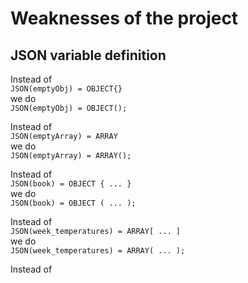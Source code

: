 # Weaknesses of the project

## JSON variable definition

Instead of  
`JSON(emptyObj) = OBJECT{}`  
we do  
`JSON(emptyObj) = OBJECT();`

Instead of  
`JSON(emptyArray) = ARRAY`  
we do  
`JSON(emptyArray) = ARRAY();`

Instead of  
`JSON(book) = OBJECT { ... }`  
we do  
`JSON(book) = OBJECT ( ... );`

Instead of  
`JSON(week_temperatures) = ARRAY[ ... ]`  
we do  
`JSON(week_temperatures) = ARRAY( ... );`

Instead of  
